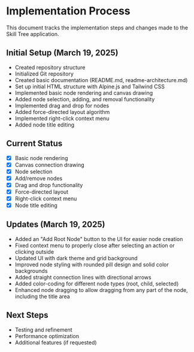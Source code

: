 # Implementation Process

This document tracks the implementation steps and changes made to the Skill Tree application.

## Initial Setup (March 19, 2025)
- Created repository structure
- Initialized Git repository
- Created basic documentation (README.md, readme-architecture.md)
- Set up initial HTML structure with Alpine.js and Tailwind CSS
- Implemented basic node rendering and canvas drawing
- Added node selection, adding, and removal functionality
- Implemented drag and drop for nodes
- Added force-directed layout algorithm
- Implemented right-click context menu
- Added node title editing

## Current Status
- [x] Basic node rendering
- [x] Canvas connection drawing
- [x] Node selection
- [x] Add/remove nodes
- [x] Drag and drop functionality
- [x] Force-directed layout
- [x] Right-click context menu
- [x] Node title editing

## Updates (March 19, 2025)
- Added an "Add Root Node" button to the UI for easier node creation
- Fixed context menu to properly close after selecting an action or clicking outside
- Updated UI with dark theme and grid background
- Improved node styling with rounded pill design and solid color backgrounds
- Added straight connection lines with directional arrows
- Added color-coding for different node types (root, child, selected)
- Enhanced node dragging to allow dragging from any part of the node, including the title area

## Next Steps
- Testing and refinement
- Performance optimization
- Additional features (if requested)
